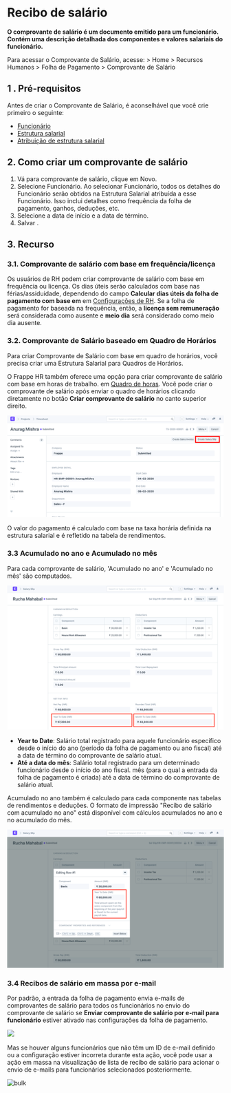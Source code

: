 # Recibo de salário



**O comprovante de salário é um documento emitido para um funcionário. Contém uma descrição detalhada dos componentes e valores salariais do funcionário.**

Para acessar o Comprovante de Salário, acesse: > Home > Recursos Humanos > Folha de Pagamento > Comprovante de Salário

## 1 . Pré-requisitos

Antes de criar o Comprovante de Salário, é aconselhável que você crie primeiro o seguinte:

* [Funcionário](/docs/pt/human-resources/employee)
* [Estrutura salarial](/docs/pt/human-resources/salary-structure)
* [Atribuição de estrutura salarial](/docs/pt/human-resources/salary-structure-assignment)
## 2. Como criar um comprovante de salário

1. Vá para comprovante de salário, clique em Novo.
2. Selecione Funcionário. Ao selecionar Funcionário, todos os detalhes do Funcionário serão obtidos na Estrutura Salarial atribuída a esse Funcionário. Isso inclui detalhes como frequência da folha de pagamento, ganhos, deduções, etc.
3. Selecione a data de início e a data de término.
4. Salvar .

## 3. Recurso

### 3.1. Comprovante de salário com base em frequência/licença

Os usuários de RH podem criar comprovante de salário com base em frequência ou licença. Os dias úteis serão calculados com base nas férias/assiduidade, dependendo do campo **Calcular dias úteis da folha de pagamento com base em** em [Configurações de RH](/docs/pt/human-resources/hr-settings). Se a folha de pagamento for baseada na frequência, então, a **licença sem remuneração** será considerada como ausente e **meio dia** será considerado como meio dia ausente.

### 3.2. Comprovante de Salário baseado em Quadro de Horários

Para criar Comprovante de Salário com base em quadro de horários, você precisa criar uma Estrutura Salarial para Quadros de Horários.

O Frappe HR também oferece uma opção para criar comprovante de salário com base em horas de trabalho. em [Quadro de horas](/docs/pt/projects/timesheets). Você pode criar o comprovante de salário após enviar o quadro de horários clicando diretamente no botão **Criar comprovante de salário** no canto superior direito.

![Criar comprovante de salário com base nos quadros de horários](/files/create-salary-slip-based-on-timesheets.png)![]()

O valor do pagamento é calculado com base na taxa horária definida na estrutura salarial e é refletido na tabela de rendimentos.

### 3.3 Acumulado no ano e Acumulado no mês

Para cada comprovante de salário, 'Acumulado no ano' e 'Acumulado no mês' são computados.

![Acumulado no ano e mês até a data](/files/ytd-and-mtd.png)![]()  


+ **Year to Date**: Salário total registrado para aquele funcionário específico desde o início do ano (período da folha de pagamento ou ano fiscal) até a data de término do comprovante de salário atual.
+ **Até a data do mês**: Salário total registrado para um determinado funcionário desde o início do ano fiscal. mês (para o qual a entrada da folha de pagamento é criada) até a data de término do comprovante de salário atual.

Acumulado no ano também é calculado para cada componente nas tabelas de rendimentos e deduções. O formato de impressão "Recibo de salário com acumulado no ano" está disponível com cálculos acumulados no ano e no acumulado do mês.

![Acumulado no ano para componentes do comprovante de salário](/files/ytd-component.png)![]()  
### 3.4 Recibos de salário em massa por e-mail

Por padrão, a entrada da folha de pagamento envia e-mails de comprovantes de salário para todos os funcionários no envio do comprovante de salário se **Enviar comprovante de salário por e-mail para funcionário** estiver ativado nas configurações da folha de pagamento.

![](/files/2FG61KM.png)![]()  


Mas se houver alguns funcionários que não têm um ID de e-mail definido ou a configuração estiver incorreta durante esta ação, você pode usar a ação em massa na visualização de lista de recibo de salário para acionar o envio de e-mails para funcionários selecionados posteriormente.

![bulk](/files/bulk.png "bulk.png")![]()  


  






